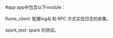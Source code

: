 #app
app中包含以下module：</br>  
    flume_client: 配置log4j 和 RPC 方式实现日志的收集。</br>  
    spark_test: spark 的测试。</br>  
